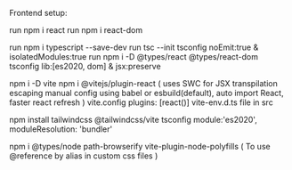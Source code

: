 Frontend setup:

run npm i react
run npm i react-dom

run npm i typescript --save-dev
run tsc --init
tsconfig noEmit:true & isolatedModules:true
run npm i -D @types/react @types/react-dom
tsconfig lib:[es2020, dom] & jsx:preserve

npm i -D vite
npm i @vitejs/plugin-react (
uses SWC for JSX transpilation escaping manual config using babel or esbuild(default),
auto import React,
faster react refresh
)
vite.config plugins: [react()]
vite-env.d.ts file in src

npm install tailwindcss @tailwindcss/vite
tsconfig module:'es2020', moduleResolution: 'bundler'

npm i @types/node path-browserify vite-plugin-node-polyfills (
To use @reference by alias in custom css files
)
